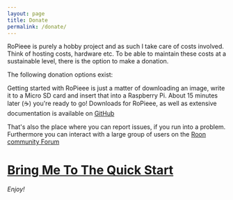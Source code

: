 ```yaml
---
layout: page
title: Donate
permalink: /donate/
---
```


RoPieee is purely a hobby project and as such I take care of costs involved. Think of hosting costs, hardware etc.
To be able to maintain these costs at a sustainable level, there is the option to make a donation.

The following donation options exist:



Getting started with RoPieee is just a matter of downloading an image, write it to a Micro SD card and insert that into a Raspberry Pi. About 15 minutes later (☕) you're ready to go!
Downloads for RoPieee, as well as extensive documentation is available on [GitHub](https://github.com/RoPieee/RoPieee)

That's also the place where you can report issues, if you run into a problem. 
Furthermore you can interact with a large group of users on the [Roon community Forum](https://community.roonlabs.com/c/audio-gear-talk/ropieee/56)

# [Bring Me To The Quick Start](https://github.com/RoPieee/RoPieee#quick-start)

_Enjoy!_
